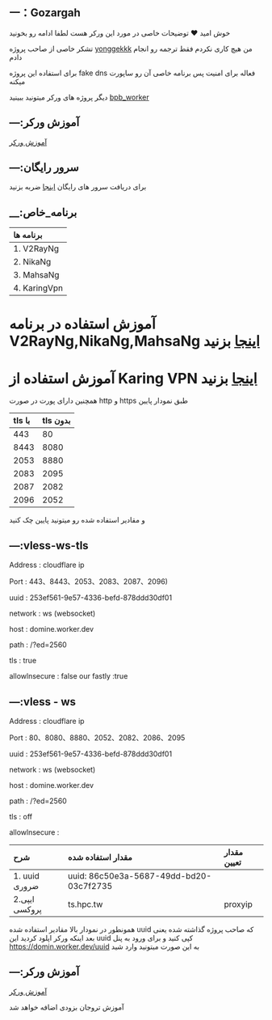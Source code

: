 ## 一：Gozargah

خوش امید ❤️ توضیحات خاصی در مورد این ورکر هست لطفا ادامه رو بخونید 

تشکر خاصی از صاحب پروژه [yonggekkk](https://github.com/yonggekkk) من هیچ کاری نکردم فقط ترجمه رو انجام دادم 

برای استفاده این پروژه fake dns  فعاله برای امنیت  پس برنامه خاصی آن رو ساپورت میکنه 


دیگر پروژه های ورکر میتونید ببینید [bpb_worker](https://github.com/valid7996/BPB-Worker-Panel) 


## —:آموزش ورکر

[آموزش ورکر](https://github.com/valid7996/Gozargah/blob/main/Education/workerscomment.md) 


## —:سرور رایگان

برای دریافت سرور های رایگان [اینجا](https://github.com/valid7996/Gozargah/blob/main/Free%20config.md) ضربه بزنید



## __:برنامه_خاص 

| برنامه ها |
| :--- | 
| 1. V2RayNg |
| 2. NikaNg | 
| 3. MahsaNg |
| 4. KaringVpn |


# آموزش استفاده در برنامه V2RayNg,NikaNg,MahsaNg [اینجا](https://github.com/valid7996/Gozargah/tree/main/Education/V2RayNg) بزنید 

# آموزش استفاده از Karing VPN [اینجا](https://github.com/valid7996/Gozargah/tree/main/Education/Karingvpn) بزنید 

همچنین دارای پورت در صورت http و https طبق نمودار پایین 




| tls با | tls بدون |
| :--- | :--- | 
| 443 |  80 |
| 8443 |  8080 |
| 2053 | 8880 |
| 2083 | 2095 |
| 2087 | 2082 |
| 2096 | 2052|

و مقادیر استفاده شده رو میتونید پایین چک کنید 

## —:vless-ws-tls

Address : cloudflare ip


Port : 443、8443、2053、2083、2087、2096)


uuid : 253ef561-9e57-4336-befd-878ddd30df01 


network : ws (websocket) 


host : domine.worker.dev


path : /?ed=2560


tls : true 


allowlnsecure : false our fastly :true


## —:vless - ws

Address : cloudflare ip

Port : 80、8080、8880、2052、2082、2086、2095

uuid : 253ef561-9e57-4336-befd-878ddd30df01 

network : ws (websocket) 

host : domine.worker.dev

path : /?ed=2560

tls : off

allowlnsecure : `` ``










| شرح | مقدار استفاده شده | مقدار تعیین |
| :--- | :--- | :--- |
| ‏1. uuid ضروری | uuid: 86c50e3a-5687-49dd-bd20-03c7f2735 |
| 2.ایپی پروکسی | ts.hpc.tw | proxyip |




 

همونطور در نمودار بالا مقادیر استفاده شده uuid که صاحب پروژه گذاشته شده یعنی بعد اینکه ورکر اپلود کردید این uuid  کپی کنید و برای ورود به پنل https://domin.worker.dev/uuid به این صورت میتونید وارد شید 

## —:آموزش ورکر

[آموزش ورکر](https://github.com/valid7996/Gozargah/blob/main/Education/workerscomment.md) 

آموزش تروجان بزودی اضافه خواهد شد


